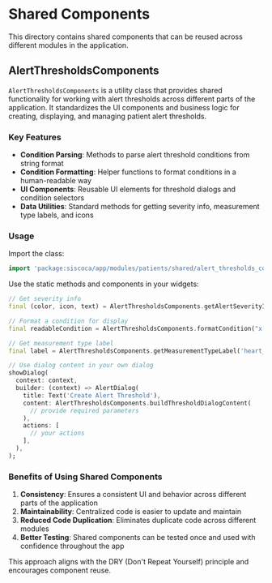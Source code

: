# Shared Components

This directory contains shared components that can be reused across different modules in the application.

## AlertThresholdsComponents

`AlertThresholdsComponents` is a utility class that provides shared functionality for working with alert thresholds across different parts of the application. It standardizes the UI components and business logic for creating, displaying, and managing patient alert thresholds.

### Key Features

- **Condition Parsing**: Methods to parse alert threshold conditions from string format
- **Condition Formatting**: Helper functions to format conditions in a human-readable way
- **UI Components**: Reusable UI elements for threshold dialogs and condition selectors
- **Data Utilities**: Standard methods for getting severity info, measurement type labels, and icons

### Usage

Import the class:

```dart
import 'package:siscoca/app/modules/patients/shared/alert_thresholds_components.dart';
```

Use the static methods and components in your widgets:

```dart
// Get severity info
final (color, icon, text) = AlertThresholdsComponents.getAlertSeverityInfo('high');

// Format a condition for display
final readableCondition = AlertThresholdsComponents.formatCondition("x['value'] > 100");

// Get measurement type label
final label = AlertThresholdsComponents.getMeasurementTypeLabel('heart_rate');

// Use dialog content in your own dialog
showDialog(
  context: context,
  builder: (context) => AlertDialog(
    title: Text('Create Alert Threshold'),
    content: AlertThresholdsComponents.buildThresholdDialogContent(
      // provide required parameters
    ),
    actions: [
      // your actions
    ],
  ),
);
```

### Benefits of Using Shared Components

1. **Consistency**: Ensures a consistent UI and behavior across different parts of the application
2. **Maintainability**: Centralized code is easier to update and maintain
3. **Reduced Code Duplication**: Eliminates duplicate code across different modules
4. **Better Testing**: Shared components can be tested once and used with confidence throughout the app

This approach aligns with the DRY (Don't Repeat Yourself) principle and encourages component reuse. 